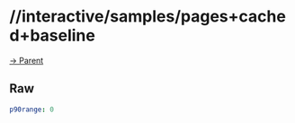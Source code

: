 
# //interactive/samples/pages+cached+baseline

[→ Parent](../..)


## Raw


```yaml
p90range: 0

```

